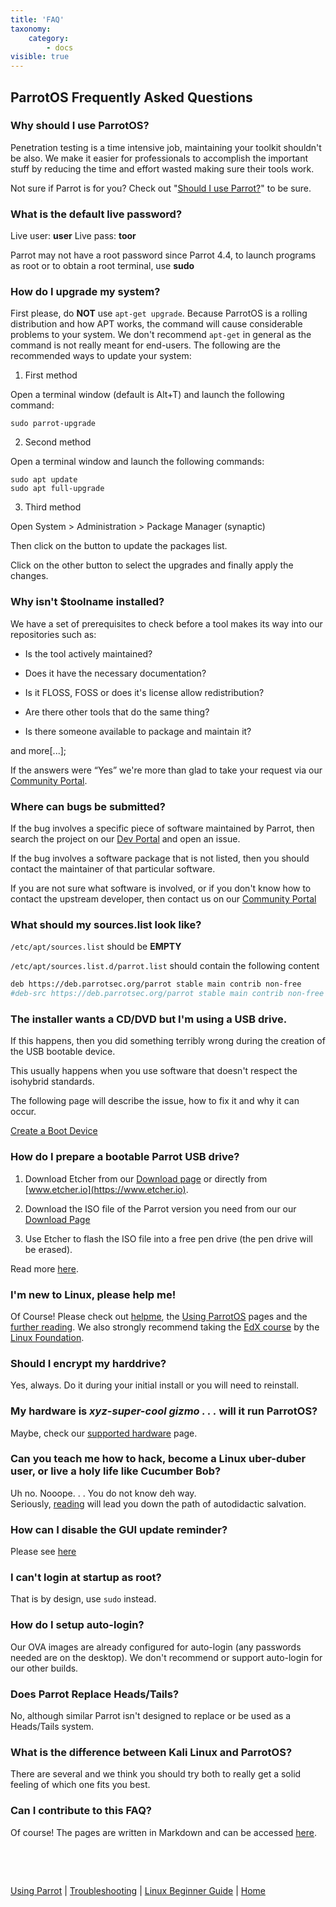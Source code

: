 ```yaml
---
title: 'FAQ'
taxonomy:
    category:
        - docs
visible: true
---
```


## ParrotOS Frequently Asked Questions

### Why should I use ParrotOS?

Penetration testing is a time intensive job, maintaining your toolkit shouldn't 
be also. We make it easier for professionals to accomplish the important stuff 
by reducing the time and effort wasted making sure their tools work.

Not sure if Parrot is for you? Check out "[Should I use Parrot?](https://www.parrotsec.org/docs/info/should-i-use-parrot)" to be sure.

### What is the default live password?

Live user: **user**
Live pass: **toor**

Parrot may not have a root password since Parrot 4.4, to launch programs as root or to obtain a root terminal, use **sudo**

### How do I upgrade my system?

First please, do __NOT__ use `apt-get upgrade`. Because ParrotOS is a rolling distribution and how APT works, the command will cause considerable problems to your system. We don't recommend `apt-get` in general as the command is not really meant for end-users. The following are the recommended ways to update your system:

1) First method

Open a terminal window (default is Alt+T) and launch the following command:

```text
sudo parrot-upgrade
```

2) Second method

Open a terminal window and launch the following commands:

```text
sudo apt update
sudo apt full-upgrade
```

3) Third method

Open System > Administration > Package Manager (synaptic)

Then click on the button to update the packages list.

Click on the other button to select the upgrades and finally apply the changes.

### Why isn't $toolname installed?

We have a set of prerequisites to check before a tool makes its way into our repositories such as:

- Is the tool actively maintained?

- Does it have the necessary documentation?

- Is it FLOSS, FOSS or does it's license allow redistribution?

- Are there other tools that do the same thing?

- Is there someone available to package and maintain it?


and more[...];


If the answers were “Yes” we're more than glad to take your request via our [Community Portal](https://community.parrotsec.org/c/development).


### Where can bugs be submitted?

If the bug involves a specific piece of software maintained by Parrot, then search the project on our [Dev Portal](https://nest.parrotsec.org/) and open an issue.

If the bug involves a software package that is not listed, then you should contact the maintainer of that particular software.

If you are not sure what software is involved, or if you don't know how to contact the upstream developer, then contact us on our [Community Portal](https://community.parrotsec.org/c/development/)

### What should my sources.list look like?

`/etc/apt/sources.list` should be **EMPTY**

`/etc/apt/sources.list.d/parrot.list` should contain the following content

```bash
deb https://deb.parrotsec.org/parrot stable main contrib non-free
#deb-src https://deb.parrotsec.org/parrot stable main contrib non-free
```


### The installer wants a CD/DVD but I'm using a USB drive.

If this happens, then you did something terribly wrong during the creation of the USB bootable device.

This usually happens when you use software that doesn't respect the isohybrid standards.

The following page will describe the issue, how to fix it and why it can occur.

[Create a Boot Device](https://www.parrotsec.org/docs/getting-started/create-boot-device/)

### How do I prepare a bootable Parrot USB drive?

1) Download Etcher from our [Download page](https://www.parrotsec.org/download.php) or directly from [www.etcher.io](https://www.etcher.io).

2) Download the ISO file of the Parrot version you need from our our [Download Page](https://www.parrotsec.org/download.php)

3) Use Etcher to flash the ISO file into a free pen drive (the pen drive will be erased).

Read more [here](https://www.parrotsec.org/docs/getting-started/create-boot-device).

### I'm new to Linux, please help me!

Of Course! Please check out [helpme](https://www.parrotsec.org/docs/info/helpme/), the [Using ParrotOS](https://www.parrotsec.org/docs/start/) pages and the [further reading](https://www.parrotsec.org/docs/library/start/). We also strongly recommend taking the [EdX course](https://www.edx.org/course/introduction-to-linux/) by the [Linux Foundation](https://www.linuxfoundation.org/).

### Should I encrypt my harddrive?

Yes, always. Do it during your initial install or you will need to reinstall. 

### My hardware is *xyz-super-cool gizmo . . .* will it run ParrotOS?

Maybe, check our [supported hardware](https://www.parrotsec.org/docs/trbl/supported-hardware/) page.

### Can you teach me how to hack, become a Linux uber-duber user, or live a holy life like Cucumber Bob?

Uh no. Nooope. . . You do not know deh way. <br>Seriously, [reading](https://www.parrotsec.org/docs/library/start/) will lead you down the path of autodidactic salvation.

### How can I disable the GUI update reminder? 

Please see [here](https://community.parrotsec.org/t/parrot-updater/1485/2)

### I can't login at startup as root?

That is by design, use `sudo` instead.

### How do I setup auto-login?

Our OVA images are already configured for auto-login (any passwords needed are on the desktop). We don't recommend or support auto-login for our other builds.

### Does Parrot Replace Heads/Tails?

No, although similar Parrot isn't designed to replace or be used as a Heads/Tails system.

### What is the difference between Kali Linux and ParrotOS? 

There are several and we think you should try both to really get a solid feeling of which one fits you best. 

### Can I contribute to this FAQ?

Of course! The pages are written in Markdown and can be accessed [here](https://nest.parrotsec.org/parrot-organization/documentation/blob/master/docs/faq.md).


&nbsp;

&nbsp;

[Using Parrot](https://www.parrotsec.org/docs/info/start/) | [Troubleshooting](https://www.parrotsec.org/docs/trbl/start/) | [Linux Beginner Guide](https://www.parrotsec.org/docs/library/lbg-basics/) | [Home](https://www.parrotsec.org/docs/)
